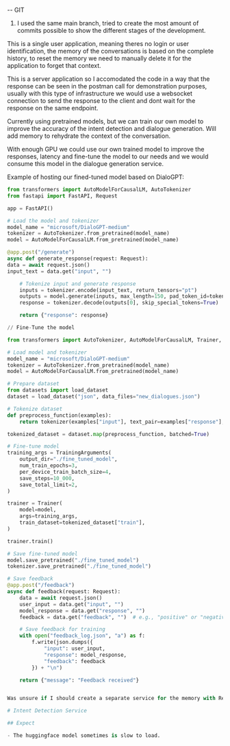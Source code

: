 -- GIT

1. I used the same main branch, tried to create the most amount of commits possible to show the different stages of the development.

This is a single user application, meaning theres no login or user identification, the memory of the conversations is based on the complete history, to reset the memory we need to manually delete it for the application to forget that context.

This is a server application so I accomodated the code in a way that the response can be seen in the postman call for demonstration purposes, usually with this type of infrastructure we would use a websocket connection to send the response to the client and dont wait for the response on the same endpoint.

Currently using pretrained models, but we can train our own model to improve the accuracy of the intent detection and dialogue generation. Will add memory to rehydrate the context of the conversation.

With enough GPU we could use our own trained model to improve the responses, latency and fine-tune the model to our needs and we would consume this model in the dialogue generation service.

Example of hosting our fined-tuned model based on DialoGPT:

```python
from transformers import AutoModelForCausalLM, AutoTokenizer
from fastapi import FastAPI, Request

app = FastAPI()

# Load the model and tokenizer
model_name = "microsoft/DialoGPT-medium"
tokenizer = AutoTokenizer.from_pretrained(model_name)
model = AutoModelForCausalLM.from_pretrained(model_name)

@app.post("/generate")
async def generate_response(request: Request):
data = await request.json()
input_text = data.get("input", "")

    # Tokenize input and generate response
    inputs = tokenizer.encode(input_text, return_tensors="pt")
    outputs = model.generate(inputs, max_length=150, pad_token_id=tokenizer.eos_token_id)
    response = tokenizer.decode(outputs[0], skip_special_tokens=True)

    return {"response": response}

// Fine-Tune the model

from transformers import AutoTokenizer, AutoModelForCausalLM, Trainer, TrainingArguments

# Load model and tokenizer
model_name = "microsoft/DialoGPT-medium"
tokenizer = AutoTokenizer.from_pretrained(model_name)
model = AutoModelForCausalLM.from_pretrained(model_name)

# Prepare dataset
from datasets import load_dataset
dataset = load_dataset("json", data_files="new_dialogues.json")

# Tokenize dataset
def preprocess_function(examples):
    return tokenizer(examples["input"], text_pair=examples["response"], truncation=True)

tokenized_dataset = dataset.map(preprocess_function, batched=True)

# Fine-tune model
training_args = TrainingArguments(
    output_dir="./fine_tuned_model",
    num_train_epochs=3,
    per_device_train_batch_size=4,
    save_steps=10_000,
    save_total_limit=2,
)

trainer = Trainer(
    model=model,
    args=training_args,
    train_dataset=tokenized_dataset["train"],
)

trainer.train()

# Save fine-tuned model
model.save_pretrained("./fine_tuned_model")
tokenizer.save_pretrained("./fine_tuned_model")

# Save feedback
@app.post("/feedback")
async def feedback(request: Request):
    data = await request.json()
    user_input = data.get("input", "")
    model_response = data.get("response", "")
    feedback = data.get("feedback", "")  # e.g., "positive" or "negative"

    # Save feedback for training
    with open("feedback_log.json", "a") as f:
        f.write(json.dumps({
            "input": user_input,
            "response": model_response,
            "feedback": feedback
        }) + "\n")

    return {"message": "Feedback received"}


Was unsure if I should create a separate service for the memory with Redis, I kept it in the dialogue service for practicity.

# Intent Detection Service

## Expect

- The huggingface model sometimes is slow to load.
```
